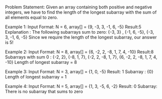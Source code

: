 Problem Statement: Given an array containing both positive and negative integers, we have to find the length of the longest subarray with the sum of all elements equal to zero.

Example 1:
Input Format:
 N = 6, array[] = {9, -3, 3, -1, 6, -5}
Result:5
Explanation
: The following subarrays sum to zero:
{-3, 3} , {-1, 6, -5}, {-3, 3, -1, 6, -5}
Since we require the length of the longest subarray, our answer is 5!

Example 2:
Input Format:
 N = 8, array[] = {6, -2, 2, -8, 1, 7, 4, -10}
Result:8
Subarrays with sum 0 : {-2, 2}, {-8, 1, 7}, {-2, 2, -8, 1, 7}, {6, -2, 2, -8, 1, 7, 4, -10}
Length of longest subarray = 8

Example 3:
Input Format:
 N = 3, array[] = {1, 0, -5}
Result: 1
Subarray : {0}
Length of longest subarray = 1

Example 4:
Input Format:
 N = 5, array[] = {1, 3, -5, 6, -2}
Result: 0
Subarray: There is no subarray that sums to zero